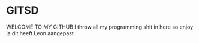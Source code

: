 # GITSD
WELCOME TO MY GITHUB
I throw all my programming shit in here so enjoy
ja dit heeft Leon aangepast


